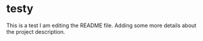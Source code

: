 # testy
This is a test
I am editing the README file. Adding some more details about the project description.

